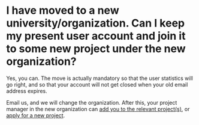 # I have moved to a new university/organization. Can I keep my present user account and join it to some new project under the new organization?

Yes, you can. The move is actually mandatory so that the user statistics will
go right, and so that your account will not get closed when your old email
address expires.

Email us, and we will change the organization. After this, your project manager
in the new organization can
[add you to the relevant project(s)](../../accounts/how-to-add-members-to-project.md),
or [apply for a new project](../../accounts/how-to-create-new-project.md).
